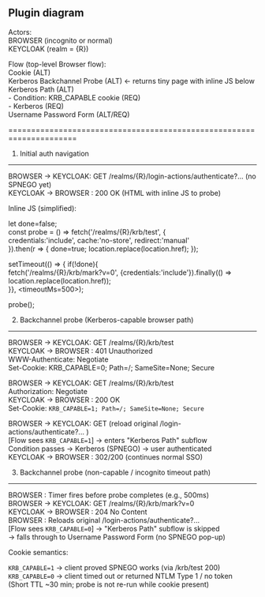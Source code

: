 ## Plugin diagram  

Actors:  
  BROWSER (incognito or normal)  
  KEYCLOAK (realm = {R})  

Flow (top-level Browser flow):  
  Cookie (ALT)  
  Kerberos Backchannel Probe (ALT)  ← returns tiny page with inline JS below  
  Kerberos Path (ALT)  
    - Condition: KRB_CAPABLE cookie (REQ)  
    - Kerberos (REQ)  
  Username Password Form (ALT/REQ)  
  
=====================================================================  


1) Initial auth navigation
---------------------------------------------------------------------  
BROWSER  -> KEYCLOAK:  GET /realms/{R}/login-actions/authenticate?...  (no SPNEGO yet)  
KEYCLOAK -> BROWSER :  200 OK  (HTML with inline JS to probe)  
  
Inline JS (simplified):  

  let done=false;  
  const probe = () => fetch('/realms/{R}/krb/test', {  
    credentials:'include', cache:'no-store', redirect:'manual'  
  }).then(r => { done=true; location.replace(location.href); });  
  
  setTimeout(() => { if(!done){  
    fetch('/realms/{R}/krb/mark?v=0', {credentials:'include'}).finally(() =>   location.replace(location.href));  
  }}, <timeoutMs=500>);  
  
  probe();  
  
2) Backchannel probe (Kerberos-capable browser path)
-----------------------------------------------------------
BROWSER  -> KEYCLOAK:  GET /realms/{R}/krb/test  
KEYCLOAK -> BROWSER :  401 Unauthorized  
                      WWW-Authenticate: Negotiate  
                      Set-Cookie: KRB_CAPABLE=0; Path=/; SameSite=None; Secure  

BROWSER  -> KEYCLOAK:  GET /realms/{R}/krb/test  
                        Authorization: Negotiate <SPNEGO-token>  
KEYCLOAK -> BROWSER :  200 OK  
                      Set-Cookie: ```KRB_CAPABLE=1; Path=/; SameSite=None; Secure```  
  
BROWSER  -> KEYCLOAK:  GET (reload original /login-actions/authenticate?... )  
[Flow sees ```KRB_CAPABLE=1```] → enters "Kerberos Path" subflow  
  Condition passes → Kerberos (SPNEGO) → user authenticated  
KEYCLOAK -> BROWSER :  302/200 (continues normal SSO)  

3) Backchannel probe (non-capable / incognito timeout path)
-----------------------------------------------------------

BROWSER  :  Timer fires before probe completes (e.g., 500ms)  
BROWSER  -> KEYCLOAK:  GET /realms/{R}/krb/mark?v=0  
KEYCLOAK -> BROWSER :  204 No Content  
BROWSER  :  Reloads original /login-actions/authenticate?...   
[Flow sees ```KRB_CAPABLE=0```] → "Kerberos Path" subflow is skipped  
→ falls through to Username Password Form (no SPNEGO pop-up)  
  
  
Cookie semantics:  

```KRB_CAPABLE=1```  → client proved SPNEGO works (via /krb/test 200)  
```KRB_CAPABLE=0```  → client timed out or returned NTLM Type 1 / no token  
  (Short TTL ~30 min; probe is not re-run while cookie present)  
